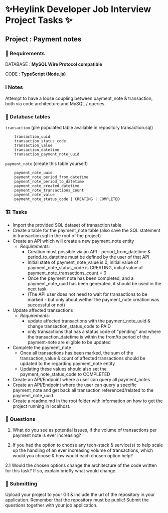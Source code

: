 # ✨Heylink Developer Job Interview Project Tasks ✨
## Project : Payment notes

### 🚨 Requirements
DATABASE : **MySQL Wire Protocol compatible**

CODE : **TypeScript (Node.js)**

### ℹ️ Notes
Attempt to have a loose coupling between payment_note & transaction, both via code architecture and MySQL / queries.

### 📙 Database tables
```transaction``` (pre populated table available in repository transaction.sql)

        transaction_uuid
        transaction_status_code
        transaction_value
        transaction_datetime
        transaction_payment_note_uuid

```payment_note``` (create this table yourself)

        payment_note_uuid
        payment_note_period_from_datetime
        payment_note_period_to_datetime
        payment_note_created_datetime
        payment_note_transactions_count
        payment_note_value
        payment_note_status_code | CREATING | COMPLETED

### 🏗️ Tasks
- Import the provided SQL dataset of transaction table
- Create a table for the payment_note table (also save the SQL statement in transaction.sql in the root of the project)
- Create an API which will create a new payment_note entity
    - *Requirements:* 
        - Creation must possible via an API - period_from_datetime & period_to_datetime must be defined by the user of that API
        - Initial state of payment_note_value is 0, initial value of payment_note_status_code is CREATING, initial value of payment_note_transactions_count = 0
        - Once the payment note has been completed, and a payment_note_uuid has been generated, it should be used in the next task
        - (The API user does not need to wait for transactions to be marked - but only about wether the payment_note creation was successful or not)
- Update affected transactions
    - *Requirements:*
        - update affected transactions with the payment_note_uuid & change transaction_status_code to PAID
        - only transactions that has a status code of "pending" and where the transaction_datetime is within the from/to period of the payment-note are eligible to be updated
- Complete the payment_note
    - Once all transactions has been marked, the sum of the transaction_value & count of affected transactions should be updated to the regarding payment_note entity
    - Updating these values should also set the payment_note_status_code to COMPLETED
- Create an API/Endpoint where a user can query all payment_notes
- Create an API/Endpoint where the user can query a specific payment_note and get back all transaction referenced/related to the payment_note_uuid
- Create a readme.md in the root folder with information on how to get the project running in localhost.

### 🤔 Questions

1. What do you see as potential issues, if the volume of transactions per payment note is ever increasing?

2. If you had the option to choose any tech-stack & service(s) to help scale up the handling of an ever increasing volume of transactions, which would you choose & how would each chosen option help?

2.1 Would the chosen options change the architecture of the code written for this task? If so, explain briefly what would change.

### 📨 Submitting
Upload your project to your Git & include the url of the repository in your application. Remember that the repository must be public!
Submit the questions together with your job application.
